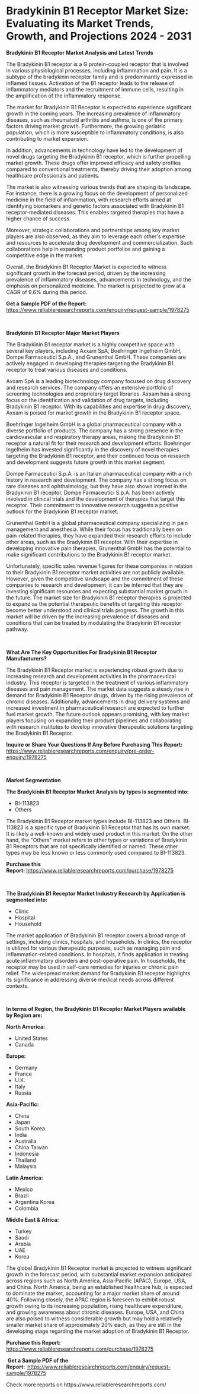 <p><h1>Bradykinin B1 Receptor Market Size: Evaluating its Market Trends, Growth, and Projections 2024 - 2031</h1></p><p><strong>Bradykinin B1 Receptor Market Analysis and Latest Trends</strong></p>
<p><p>The Bradykinin B1 receptor is a G protein-coupled receptor that is involved in various physiological processes, including inflammation and pain. It is a subtype of the bradykinin receptor family and is predominantly expressed in inflamed tissues. Activation of the B1 receptor leads to the release of inflammatory mediators and the recruitment of immune cells, resulting in the amplification of the inflammatory response.</p><p>The market for Bradykinin B1 Receptor is expected to experience significant growth in the coming years. The increasing prevalence of inflammatory diseases, such as rheumatoid arthritis and asthma, is one of the primary factors driving market growth. Furthermore, the growing geriatric population, which is more susceptible to inflammatory conditions, is also contributing to market expansion.</p><p>In addition, advancements in technology have led to the development of novel drugs targeting the Bradykinin B1 receptor, which is further propelling market growth. These drugs offer improved efficacy and safety profiles compared to conventional treatments, thereby driving their adoption among healthcare professionals and patients.</p><p>The market is also witnessing various trends that are shaping its landscape. For instance, there is a growing focus on the development of personalized medicine in the field of inflammation, with research efforts aimed at identifying biomarkers and genetic factors associated with Bradykinin B1 receptor-mediated diseases. This enables targeted therapies that have a higher chance of success.</p><p>Moreover, strategic collaborations and partnerships among key market players are also observed, as they aim to leverage each other's expertise and resources to accelerate drug development and commercialization. Such collaborations help in expanding product portfolios and gaining a competitive edge in the market.</p><p>Overall, the Bradykinin B1 Receptor Market is expected to witness significant growth in the forecast period, driven by the increasing prevalence of inflammatory diseases, advancements in technology, and the emphasis on personalized medicine. The market is projected to grow at a CAGR of 9.6% during this period.</p></p>
<p><strong>Get a Sample PDF of the Report:&nbsp;</strong> <a href="https://www.reliableresearchreports.com/enquiry/request-sample/1978275">https://www.reliableresearchreports.com/enquiry/request-sample/1978275</a></p>
<p>&nbsp;</p>
<p><strong>Bradykinin B1 Receptor Major Market Players</strong></p>
<p><p>The Bradykinin B1 receptor market is a highly competitive space with several key players, including Axxam SpA, Boehringer Ingelheim GmbH, Dompe Farmaceutici S.p.A., and Grunenthal GmbH. These companies are actively engaged in developing therapies targeting the Bradykinin B1 receptor to treat various diseases and conditions.</p><p>Axxam SpA is a leading biotechnology company focused on drug discovery and research services. The company offers an extensive portfolio of screening technologies and proprietary target libraries. Axxam has a strong focus on the identification and validation of drug targets, including Bradykinin B1 receptor. With its capabilities and expertise in drug discovery, Axxam is poised for market growth in the Bradykinin B1 receptor space.</p><p>Boehringer Ingelheim GmbH is a global pharmaceutical company with a diverse portfolio of products. The company has a strong presence in the cardiovascular and respiratory therapy areas, making the Bradykinin B1 receptor a natural fit for their research and development efforts. Boehringer Ingelheim has invested significantly in the discovery of novel therapies targeting the Bradykinin B1 receptor, and their continued focus on research and development suggests future growth in this market segment.</p><p>Dompe Farmaceutici S.p.A. is an Italian pharmaceutical company with a rich history in research and development. The company has a strong focus on rare diseases and ophthalmology, but they have also shown interest in the Bradykinin B1 receptor. Dompe Farmaceutici S.p.A. has been actively involved in clinical trials and the development of therapies that target this receptor. Their commitment to innovative research suggests a positive outlook for the Bradykinin B1 receptor market.</p><p>Grunenthal GmbH is a global pharmaceutical company specializing in pain management and anesthesia. While their focus has traditionally been on pain-related therapies, they have expanded their research efforts to include other areas, such as the Bradykinin B1 receptor. With their expertise in developing innovative pain therapies, Grunenthal GmbH has the potential to make significant contributions to the Bradykinin B1 receptor market.</p><p>Unfortunately, specific sales revenue figures for these companies in relation to their Bradykinin B1 receptor market activities are not publicly available. However, given the competitive landscape and the commitment of these companies to research and development, it can be inferred that they are investing significant resources and expecting substantial market growth in the future. The market size for Bradykinin B1 receptor therapies is projected to expand as the potential therapeutic benefits of targeting this receptor become better understood and clinical trials progress. The growth in this market will be driven by the increasing prevalence of diseases and conditions that can be treated by modulating the Bradykinin B1 receptor pathway.</p></p>
<p>&nbsp;</p>
<p><strong>What Are The Key Opportunities For Bradykinin B1 Receptor Manufacturers?</strong></p>
<p><p>The Bradykinin B1 Receptor market is experiencing robust growth due to increasing research and development activities in the pharmaceutical industry. This receptor is targeted in the treatment of various inflammatory diseases and pain management. The market data suggests a steady rise in demand for Bradykinin B1 Receptor drugs, driven by the rising prevalence of chronic diseases. Additionally, advancements in drug delivery systems and increased investment in pharmaceutical research are expected to further fuel market growth. The future outlook appears promising, with key market players focusing on expanding their product pipelines and collaborating with research institutes to develop innovative therapeutic solutions targeting the Bradykinin B1 Receptor.</p></p>
<p><strong>Inquire or Share Your Questions If Any Before Purchasing This Report:</strong> <a href="https://www.reliableresearchreports.com/enquiry/pre-order-enquiry/1978275">https://www.reliableresearchreports.com/enquiry/pre-order-enquiry/1978275</a></p>
<p>&nbsp;</p>
<p><strong>Market Segmentation</strong></p>
<p><strong>The Bradykinin B1 Receptor Market Analysis by types is segmented into:</strong></p>
<p><ul><li>BI-113823</li><li>Others</li></ul></p>
<p><p>The Bradykinin B1 Receptor market types include BI-113823 and Others. BI-113823 is a specific type of Bradykinin B1 Receptor that has its own market. It is likely a well-known and widely used product in this market. On the other hand, the "Others" market refers to other types or variations of Bradykinin B1 Receptors that are not specifically identified or named. These other types may be less known or less commonly used compared to BI-113823.</p></p>
<p><strong>Purchase this Report:&nbsp;</strong><a href="https://www.reliableresearchreports.com/purchase/1978275">https://www.reliableresearchreports.com/purchase/1978275</a></p>
<p>&nbsp;</p>
<p><strong>The Bradykinin B1 Receptor Market Industry Research by Application is segmented into:</strong></p>
<p><ul><li>Clinic</li><li>Hospital</li><li>Household</li></ul></p>
<p><p>The market application of Bradykinin B1 receptor covers a broad range of settings, including clinics, hospitals, and households. In clinics, the receptor is utilized for various therapeutic purposes, such as managing pain and inflammation-related conditions. In hospitals, it finds application in treating acute inflammatory disorders and post-operative pain. In households, the receptor may be used in self-care remedies for injuries or chronic pain relief. The widespread market demand for Bradykinin B1 receptor highlights its significance in addressing diverse medical needs across different contexts.</p></p>
<p>&nbsp;</p>
<p><strong>In terms of Region, the Bradykinin B1 Receptor Market Players available by Region are:</strong></p>
<p>
    <p> <strong> North America: </strong>
        <ul>
            <li>United States</li>
            <li>Canada</li>
        </ul>
        </p> 
    <p> <strong> Europe: </strong>
        <ul>
            <li>Germany</li>
            <li>France</li>
            <li>U.K.</li>
            <li>Italy</li>
            <li>Russia</li>
        </ul>
        </p> 
    <p> <strong> Asia-Pacific: </strong>
        <ul>
            <li>China</li>
            <li>Japan</li>
            <li>South Korea</li>
            <li>India</li>
            <li>Australia</li>
            <li>China Taiwan</li>
            <li>Indonesia</li>
            <li>Thailand</li>
            <li>Malaysia</li>
        </ul>
        </p> 
    <p> <strong> Latin America: </strong>
        <ul>
            <li>Mexico</li>
            <li>Brazil</li>
            <li>Argentina Korea</li>
            <li>Colombia</li>
        </ul>
        </p> 
    <p> <strong> Middle East & Africa: </strong>
        <ul>
            <li>Turkey</li>
            <li>Saudi</li>
            <li>Arabia</li>
            <li>UAE</li>
            <li>Korea</li>
        </ul>
    </p>
    </p>
<p><p>The global Bradykinin B1 Receptor market is projected to witness significant growth in the forecast period, with substantial market expansion anticipated across regions such as North America, Asia-Pacific (APAC), Europe, USA, and China. North America, being an established healthcare hub, is expected to dominate the market, accounting for a major market share of around 40%. Following closely, the APAC region is foreseen to exhibit robust growth owing to its increasing population, rising healthcare expenditure, and growing awareness about chronic diseases. Europe, USA, and China are also poised to witness considerable growth but may hold a relatively smaller market share of approximately 20% each, as they are still in the developing stage regarding the market adoption of Bradykinin B1 Receptor.</p></p>
<p><strong>Purchase this Report: </strong><a href="https://www.reliableresearchreports.com/purchase/1978275">https://www.reliableresearchreports.com/purchase/1978275</a></p>
<p>&nbsp;<strong>Get a Sample PDF of the Report:&nbsp;&nbsp;</strong><a href="https://www.reliableresearchreports.com/enquiry/request-sample/1978275">https://www.reliableresearchreports.com/enquiry/request-sample/1978275</a></p>
<p><strong></strong></p>
<p>Check more reports on https://www.reliableresearchreports.com/</p>